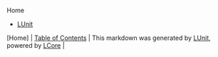 Home
 - [LUnit](LUnit/LUnit.md)

[Home] | [Table of Contents](TableOfContents.md) | 
This markdown was generated by [LUnit](https://github.com/CodeSingularity/LUnit), powered by [LCore](https://github.com/CodeSingularity/LCore) | 

